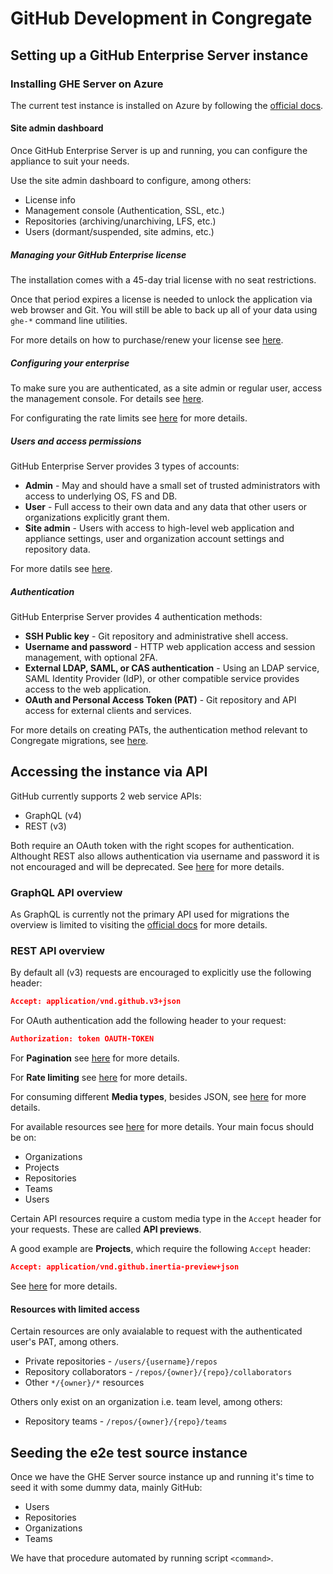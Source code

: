 # GitHub Development in Congregate

## Setting up a GitHub Enterprise Server instance

### Installing GHE Server on Azure

The current test instance is installed on Azure by following the [official docs](https://docs.github.com/en/enterprise/2.21/admin/installation/installing-github-enterprise-server-on-azure).

#### Site admin dashboard

Once GitHub Enterprise Server is up and running, you can configure the appliance to suit your needs.

Use the site admin dashboard to configure, among others:

- License info
- Management console (Authentication, SSL, etc.)
- Repositories (archiving/unarchiving, LFS, etc.)
- Users (dormant/suspended, site admins, etc.)

##### Managing your GitHub Enterprise license

The installation comes with a 45-day trial license with no seat restrictions.

Once that period expires a license is needed to unlock the application via web browser and Git. You will still be able to back up all of your data using `ghe-*` command line utilities.

For more details on how to purchase/renew your license see [here](https://docs.github.com/en/enterprise/2.21/admin/overview/managing-your-github-enterprise-license).

##### Configuring your enterprise

To make sure you are authenticated, as a site admin or regular user, access the management console. For details see [here](https://docs.github.com/en/enterprise/2.21/admin/configuration/accessing-the-management-console).

For configurating the rate limits see [here](https://docs.github.com/en/enterprise/2.21/admin/configuration/configuring-rate-limits) for more details.

##### Users and access permissions

GitHub Enterprise Server provides 3 types of accounts:

- **Admin** - May and should have a small set of trusted administrators with access to underlying OS, FS and DB.
- **User** - Full access to their own data and any data that other users or organizations explicitly grant them.
- **Site admin** - Users with access to high-level web application and appliance settings, user and organization account settings and repository data.

For more datils see [here](https://docs.github.com/en/enterprise/2.21/user/github/getting-started-with-github/access-permissions-on-github).

##### Authentication

GitHub Enterprise Server provides 4 authentication methods:

- **SSH Public key** - Git repository and administrative shell access.
- **Username and password** - HTTP web application access and session management, with optional 2FA.
- **External LDAP, SAML, or CAS authentication** - Using an LDAP service, SAML Identity Provider (IdP), or other compatible service provides access to the web application.
- **OAuth and Personal Access Token (PAT)** - Git repository and API access for external clients and services.

For more details on creating PATs, the authentication method relevant to Congregate migrations, see [here](https://docs.github.com/en/enterprise/2.21/user/github/authenticating-to-github/creating-a-personal-access-token).

## Accessing the instance via API

GitHub currently supports 2 web service APIs:

- GraphQL (v4)
- REST (v3)

Both require an OAuth token with the right scopes for authentication. Althought REST also allows authentication via username and password it is not encouraged and will be deprecated. See [here](https://docs.github.com/en/enterprise/2.21/user/rest/overview/other-authentication-methods) for more details.

### GraphQL API overview

As GraphQL is currently not the primary API used for migrations the overview is limited to visiting the [official docs](https://docs.github.com/en/enterprise/2.21/user/graphql/overview) for more details.

### REST API overview

By default all (v3) requests are encouraged to explicitly use the following header:

```json
Accept: application/vnd.github.v3+json
```

For OAuth authentication add the following header to your request:

```json
Authorization: token OAUTH-TOKEN
```

For **Pagination** see [here](https://docs.github.com/en/enterprise/2.21/user/rest/overview/resources-in-the-rest-api#pagination) for more details.

For **Rate limiting** see [here](https://docs.github.com/en/enterprise/2.21/user/rest/overview/resources-in-the-rest-api#rate-limiting) for more details.

For consuming different **Media types**, besides JSON, see [here](https://docs.github.com/en/enterprise/2.21/user/rest/overview/media-types) for more details.

For available resources see [here](https://docs.github.com/en/enterprise/2.21/user/rest/reference) for more details. Your main focus should be on:

- Organizations
- Projects
- Repositories
- Teams
- Users

Certain API resources require a custom media type in the `Accept` header for your requests. These are called **API previews**.

A good example are **Projects**, which require the following `Accept` header:

```json
Accept: application/vnd.github.inertia-preview+json
```

See [here](https://docs.github.com/en/enterprise/2.21/user/rest/overview/api-previews) for more details.

#### Resources with limited access

Certain resources are only avaialable to request with the authenticated user's PAT, among others.

- Private repositories - `/users/{username}/repos`
- Repository collaborators - `/repos/{owner}/{repo}/collaborators`
- Other `*/{owner}/*` resources

Others only exist on an organization i.e. team level, among others:

- Repository teams - `/repos/{owner}/{repo}/teams`

## Seeding the e2e test source instance

Once we have the GHE Server source instance up and running it's time to seed it with some dummy data, mainly GitHub:

- Users
- Repositories
- Organizations
- Teams

We have that procedure automated by running script `<command>`.

<!-- TODO: Add more details. -->
